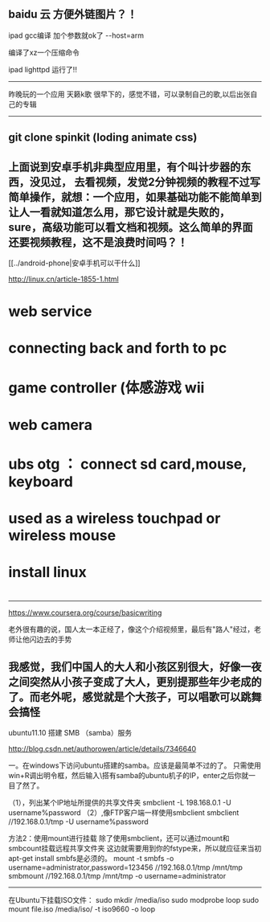 baidu 云  方便外链图片？！
-------
ipad gcc编译 加个参数就ok了 --host=arm 

编译了xz一个压缩命令

ipad lighttpd 运行了!!

-------
昨晚玩的一个应用 天籁k歌 很早下的，感觉不错，可以录制自己的歌,以后出张自己的专辑

----------
git clone spinkit (loding animate css)
-----------
上面说到安卓手机非典型应用里，有个叫计步器的东西，没见过，
去看视频，发觉2分钟视频的教程不过写简单操作，就想：一个应用，如果基础功能不能简单到让人一看就知道怎么用，那它设计就是失败的，sure，高级功能可以看文档和视频。这么简单的界面还要视频教程，这不是浪费时间吗？！
----------
[[../android-phone|安卓手机可以干什么]]


http://linux.cn/article-1855-1.html

# web service
# connecting back and forth to pc
# game controller (体感游戏  wii
# web camera
# ubs otg ： connect sd card,mouse, keyboard
# used as a wireless touchpad or wireless mouse
# install linux
# 
-------
https://www.coursera.org/course/basicwriting

老外很有趣的说，国人太一本正经了，像这个介绍视频里，最后有"路人"经过，老师让他闪边去的手势

我感觉，我们中国人的大人和小孩区别很大，好像一夜之间突然从小孩子变成了大人，更别提那些年少老成的了。而老外呢，感觉就是个大孩子，可以唱歌可以跳舞会搞怪
-------------
ubuntu11.10 搭建 SMB （samba）服务 


http://blog.csdn.net/authorowen/article/details/7346640


一。在windows下访问ubuntu搭建的samba。应该是最简单不过的了。
        只需使用win+R调出明令框，然后输入\\搭有samba的ubuntu机子的IP，enter之后你就一目了然了。


（1），列出某个IP地址所提供的共享文件夹 
        smbclient -L 198.168.0.1 -U username%password 
        （2）,像FTP客户端一样使用smbclient 
        smbclient //192.168.0.1/tmp  -U username%password 


 方法2：使用mount进行挂载
        除了使用smbclient，还可以通过mount和smbcount挂载远程共享文件夹
        这边就需要用到你的fstype来，所以就应征来当初apt-get install smbfs是必须的。 
        mount -t smbfs -o  username=administrator,password=123456 //192.168.0.1/tmp  /mnt/tmp 
        smbmount //192.168.0.1/tmp /mnt/tmp -o username=administrator


------------


在Ubuntu下挂载ISO文件：
sudo mkdir /media/iso
sudo modprobe loop
sudo mount file.iso /media/iso/ -t iso9660 -o loop
